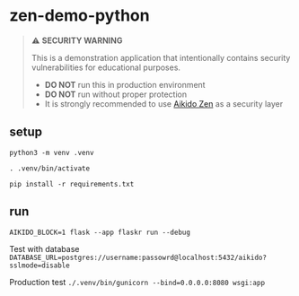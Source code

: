 # zen-demo-python

> :warning: **SECURITY WARNING**
>
> This is a demonstration application that intentionally contains security vulnerabilities for educational purposes.
> - **DO NOT** run this in production environment
> - **DO NOT** run without proper protection
> - It is strongly recommended to use [Aikido Zen](https://www.aikido.dev/zen) as a security layer


## setup

`python3 -m venv .venv`

`. .venv/bin/activate`

`pip install -r requirements.txt`

## run

`AIKIDO_BLOCK=1 flask --app flaskr run --debug`

Test with database
`DATABASE_URL=postgres://username:passowrd@localhost:5432/aikido?sslmode=disable`

Production test
`./.venv/bin/gunicorn --bind=0.0.0.0:8080 wsgi:app`
